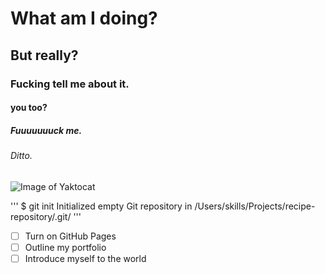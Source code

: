# What am I doing? 
## But really?
### Fucking tell me about it.
#### you too? 
##### Fuuuuuuuck me.
###### Ditto. 

![Image of Yaktocat](https://octodex.github.com/images/yaktocat.png)

'''
$ git init
Initialized empty Git repository in /Users/skills/Projects/recipe-repository/.git/
'''

- [ ] Turn on GitHub Pages
- [ ] Outline my portfolio
- [ ] Introduce myself to the world

